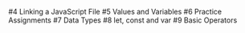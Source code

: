 #4 Linking a JavaScript File
#5 Values and Variables
#6 Practice Assignments
#7 Data Types
#8 let, const and var
#9 Basic Operators